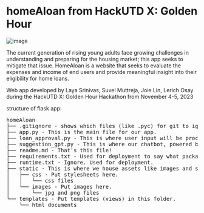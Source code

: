 # homeAloan from HackUTD X: Golden Hour
![image](https://github.com/LerichO/homeAloan/assets/86967773/62b400df-08c7-4d88-9208-990aa0fb575f)

The current generation of rising young adults face growing challenges in understanding and preparing for the housing market; this app seeks to mitigate that issue. HomeAloan is a website that seeks to evaluate the expenses and income of end users and provide meaningful insight into their eligibility for home loans.

Web app developed by Laya Srinivas, Suvel Muttreja, Joie Lin, Lerich Osay during the HackUTD X: Golden Hour Hackathon from November 4-5, 2023

structure of flask app:

<pre>
homeAloan
├── .gitignore - shows which files (like .pyc) for git to ignore.
├── app.py - This is the main file for our app.
├── loan_approval.py - This is where user input will be processed to determine if they are loan eligble.
├── suggestion_gpt.py - This is where our chatbot, powered by GPT, will be implemented.
├── readme.md - That's this file!
├── requirements.txt - Used for deployment to say what packages are needed.
├── runtime.txt - Ignore. Used for deployment.
├── static - This is where we house assets like images and stylesheets.
│   ├── css - Put stylesheets here.
│   │   └── css files
│   └── images - Put images here.
│       └── jpg and png files
└── templates - Put templates (views) in this folder.
    └── html documents
</pre>
